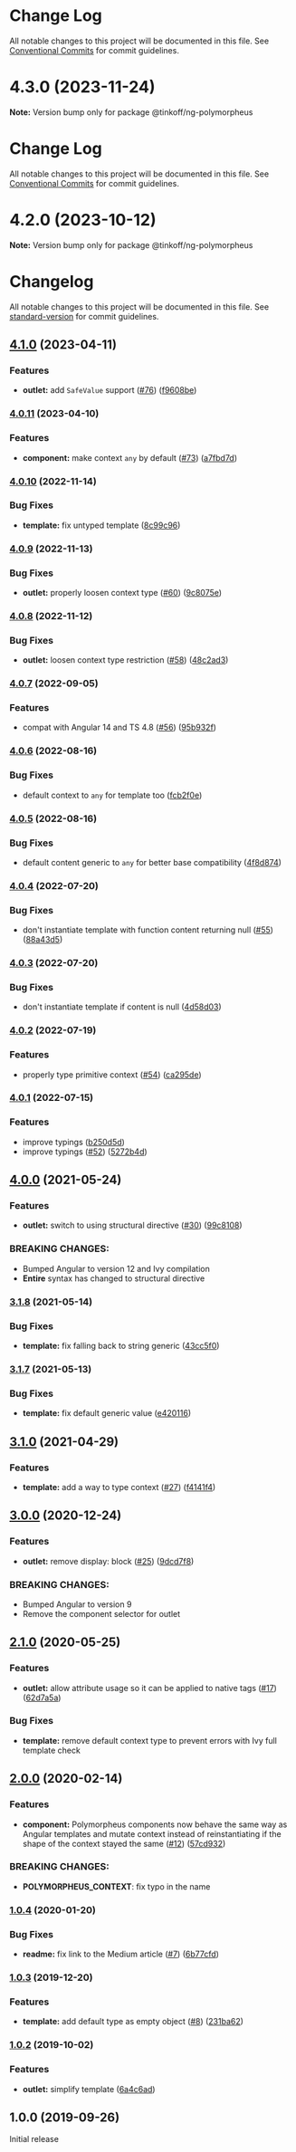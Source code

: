 # Change Log

All notable changes to this project will be documented in this file. See
[Conventional Commits](https://conventionalcommits.org) for commit guidelines.

# 4.3.0 (2023-11-24)

**Note:** Version bump only for package @tinkoff/ng-polymorpheus

# Change Log

All notable changes to this project will be documented in this file. See
[Conventional Commits](https://conventionalcommits.org) for commit guidelines.

# 4.2.0 (2023-10-12)

**Note:** Version bump only for package @tinkoff/ng-polymorpheus

# Changelog

All notable changes to this project will be documented in this file. See
[standard-version](https://github.com/conventional-changelog/standard-version) for commit guidelines.

## [4.1.0](https://github.com/taiga-family/ng-polymorpheus/compare/v4.0.11...v4.1.0) (2023-04-11)

### Features

- **outlet:** add `SafeValue` support ([#76](https://github.com/taiga-family/ng-polymorpheus/issues/76))
  ([f9608be](https://github.com/taiga-family/ng-polymorpheus/commit/f9608be656675f6958b8e38d5e49010c136b51cd))

### [4.0.11](https://github.com/taiga-family/ng-polymorpheus/compare/v4.0.10...v4.0.11) (2023-04-10)

### Features

- **component:** make context `any` by default ([#73](https://github.com/taiga-family/ng-polymorpheus/issues/73))
  ([a7fbd7d](https://github.com/taiga-family/ng-polymorpheus/commit/a7fbd7d0db8cce0bd653021e96dd3901ff849695))

### [4.0.10](https://github.com/taiga-family/ng-polymorpheus/compare/v4.0.9...v4.0.10) (2022-11-14)

### Bug Fixes

- **template:** fix untyped template
  ([8c99c96](https://github.com/taiga-family/ng-polymorpheus/commit/8c99c96b44a93a79de9a00e540f1f06e98bb44dc))

### [4.0.9](https://github.com/taiga-family/ng-polymorpheus/compare/v4.0.8...v4.0.9) (2022-11-13)

### Bug Fixes

- **outlet:** properly loosen context type ([#60](https://github.com/taiga-family/ng-polymorpheus/issues/60))
  ([9c8075e](https://github.com/taiga-family/ng-polymorpheus/commit/9c8075eb2ca33a3b38e209ec8b1f29bfea2c3056))

### [4.0.8](https://github.com/taiga-family/ng-polymorpheus/compare/v4.0.7...v4.0.8) (2022-11-12)

### Bug Fixes

- **outlet:** loosen context type restriction ([#58](https://github.com/taiga-family/ng-polymorpheus/issues/58))
  ([48c2ad3](https://github.com/taiga-family/ng-polymorpheus/commit/48c2ad36b38696ed32405fa8458e2fd21565d7ba))

### [4.0.7](https://github.com/taiga-family/ng-polymorpheus/compare/v4.0.6...v4.0.7) (2022-09-05)

### Features

- compat with Angular 14 and TS 4.8 ([#56](https://github.com/taiga-family/ng-polymorpheus/issues/56))
  ([95b932f](https://github.com/taiga-family/ng-polymorpheus/commit/95b932f50d8b228020aca003cfe24d897bdd6c8c))

### [4.0.6](https://github.com/taiga-family/ng-polymorpheus/compare/v4.0.5...v4.0.6) (2022-08-16)

### Bug Fixes

- default context to `any` for template too
  ([fcb2f0e](https://github.com/taiga-family/ng-polymorpheus/commit/fcb2f0e730bcb907d77d664c290aef2dfdf39ab3))

### [4.0.5](https://github.com/taiga-family/ng-polymorpheus/compare/v4.0.4...v4.0.5) (2022-08-16)

### Bug Fixes

- default content generic to `any` for better base compatibility
  ([4f8d874](https://github.com/taiga-family/ng-polymorpheus/commit/4f8d8748cdb9bd23a8a0041996acb0f0d123a8ab))

### [4.0.4](https://github.com/taiga-family/ng-polymorpheus/compare/v4.0.3...v4.0.4) (2022-07-20)

### Bug Fixes

- don't instantiate template with function content returning null
  ([#55](https://github.com/taiga-family/ng-polymorpheus/issues/55))
  ([88a43d5](https://github.com/taiga-family/ng-polymorpheus/commit/88a43d5f1daa9a6090455d172249972b10a351b9))

### [4.0.3](https://github.com/taiga-family/ng-polymorpheus/compare/v4.0.2...v4.0.3) (2022-07-20)

### Bug Fixes

- don't instantiate template if content is null
  ([4d58d03](https://github.com/taiga-family/ng-polymorpheus/commit/4d58d0338ffa769ceea5cdb967c0fcae3a0d6595))

### [4.0.2](https://github.com/taiga-family/ng-polymorpheus/compare/v4.0.1...v4.0.2) (2022-07-19)

### Features

- properly type primitive context ([#54](https://github.com/taiga-family/ng-polymorpheus/issues/54))
  ([ca295de](https://github.com/taiga-family/ng-polymorpheus/commit/ca295de2c99cb67272543d969b0f0c22ec524d07))

### [4.0.1](https://github.com/taiga-family/ng-polymorpheus/compare/v4.0.0...v4.0.1) (2022-07-15)

### Features

- improve typings
  ([b250d5d](https://github.com/taiga-family/ng-polymorpheus/commit/b250d5d2a64ba2f0e21fc0625cd2e1e6ed860b38))
- improve typings ([#52](https://github.com/taiga-family/ng-polymorpheus/issues/52))
  ([5272b4d](https://github.com/taiga-family/ng-polymorpheus/commit/5272b4d65bd88650041d704bf3909ebe55899642))

## [4.0.0](https://github.com/taiga-family/ng-polymorpheus/compare/v3.1.8...v4.0.0) (2021-05-24)

### Features

- **outlet:** switch to using structural directive ([#30](https://github.com/taiga-family/ng-polymorpheus/issues/30))
  ([99c8108](https://github.com/taiga-family/ng-polymorpheus/commit/99c81087fffb7161f63271a207456c61607699f5))

### BREAKING CHANGES:

- Bumped Angular to version 12 and Ivy compilation
- **Entire** syntax has changed to structural directive

### [3.1.8](https://github.com/taiga-family/ng-polymorpheus/compare/v3.1.7...v3.1.8) (2021-05-14)

### Bug Fixes

- **template:** fix falling back to string generic
  ([43cc5f0](https://github.com/taiga-family/ng-polymorpheus/commit/43cc5f0dec11c29505b8e6b3344dae6ae628c1f5))

### [3.1.7](https://github.com/taiga-family/ng-polymorpheus/compare/v3.1.6...v3.1.7) (2021-05-13)

### Bug Fixes

- **template:** fix default generic value
  ([e420116](https://github.com/taiga-family/ng-polymorpheus/commit/e420116086e280bf42b5453b26cb5a8d92b89f17))

## [3.1.0](https://github.com/taiga-family/ng-polymorpheus/compare/3.0.0...v3.1.0) (2021-04-29)

### Features

- **template:** add a way to type context ([#27](https://github.com/taiga-family/ng-polymorpheus/issues/27))
  ([f4141f4](https://github.com/taiga-family/ng-polymorpheus/commit/f4141f4))

## [3.0.0](https://github.com/taiga-family/ng-polymorpheus/compare/v2.1.0...v3.0.0) (2020-12-24)

### Features

- **outlet:** remove display: block ([#25](https://github.com/taiga-family/ng-polymorpheus/issues/25))
  ([9dcd7f8](https://github.com/taiga-family/ng-polymorpheus/commit/9dcd7f8fa1bab685f4fb41b40de9d14c7d00edea))

### BREAKING CHANGES:

- Bumped Angular to version 9
- Remove the component selector for outlet

## [2.1.0](https://github.com/taiga-family/ng-polymorpheus/compare/v2.0.0...v2.1.0) (2020-05-25)

### Features

- **outlet:** allow attribute usage so it can be applied to native tags
  ([#17](https://github.com/taiga-family/ng-polymorpheus/issues/17))
  ([62d7a5a](https://github.com/taiga-family/ng-polymorpheus/commit/62d7a5a))

### Bug Fixes

- **template:** remove default context type to prevent errors with Ivy full template check

## [2.0.0](https://github.com/taiga-family/ng-polymorpheus/compare/v1.0.2...v2.0.0) (2020-02-14)

### Features

- **component:** Polymorpheus components now behave the same way as Angular templates and mutate context instead of
  reinstantiating if the shape of the context stayed the same
  ([#12](https://github.com/taiga-family/ng-polymorpheus/issues/12))
  ([57cd932](https://github.com/taiga-family/ng-polymorpheus/commit/57cd932))

### BREAKING CHANGES:

- **POLYMORPHEUS_CONTEXT**: fix typo in the name

### [1.0.4](https://github.com/taiga-family/ng-polymorpheus/compare/v1.0.2...v1.0.4) (2020-01-20)

### Bug Fixes

- **readme:** fix link to the Medium article ([#7](https://github.com/taiga-family/ng-polymorpheus/issues/7))
  ([6b77cfd](https://github.com/taiga-family/ng-polymorpheus/commit/6b77cfd))

### [1.0.3](https://github.com/taiga-family/ng-polymorpheus/compare/v1.0.2...v1.0.3) (2019-12-20)

### Features

- **template:** add default type as empty object ([#8](https://github.com/taiga-family/ng-polymorpheus/issues/8))
  ([231ba62](https://github.com/taiga-family/ng-polymorpheus/commit/231ba62))

### [1.0.2](https://github.com/taiga-family/ng-polymorpheus/compare/v1.0.1...v1.0.2) (2019-10-02)

### Features

- **outlet:** simplify template ([6a4c6ad](https://github.com/taiga-family/ng-polymorpheus/commit/6a4c6ad))

## 1.0.0 (2019-09-26)

Initial release
